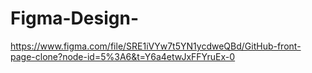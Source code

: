 # Figma-Design-
https://www.figma.com/file/SRE1iVYw7t5YN1ycdweQBd/GitHub-front-page-clone?node-id=5%3A6&t=Y6a4etwJxFFYruEx-0
